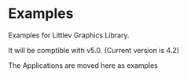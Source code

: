 # Examples
Examples for Littlev Graphics Library.

It will be comptible with v5.0. (Current version is 4.2)

The Applications are moved here as examples